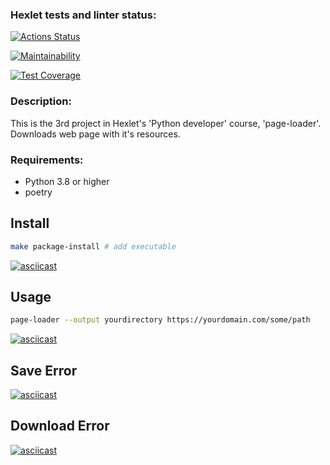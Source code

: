### Hexlet tests and linter status:
[![Actions Status](https://github.com/gabady13/python-project-lvl3/workflows/hexlet-check/badge.svg)](https://github.com/gabady13/python-project-lvl3/actions)

[![Maintainability](https://api.codeclimate.com/v1/badges/91f947d333ceb49870a3/maintainability)](https://codeclimate.com/github/gabady13/python-project-lvl3/maintainability)

[![Test Coverage](https://api.codeclimate.com/v1/badges/91f947d333ceb49870a3/test_coverage)](https://codeclimate.com/github/gabady13/python-project-lvl3/test_coverage)

### Description:
This is the 3rd project in Hexlet's 'Python developer' course, 'page-loader'.  
Downloads web page with it's resources.  

### Requirements:
- Python 3.8 or higher
- poetry

## Install
```bash
make package-install # add executable
```
[![asciicast](https://asciinema.org/a/9UqMKDOe1owGKqC0QjLfSsjPB.svg)](https://asciinema.org/a/9UqMKDOe1owGKqC0QjLfSsjPB)

## Usage
```bash
page-loader --output yourdirectory https://yourdomain.com/some/path
```
[![asciicast](https://asciinema.org/a/uOjJ5uagkYN61z06lT3Tk8lMU.svg)](https://asciinema.org/a/uOjJ5uagkYN61z06lT3Tk8lMU)

## Save Error
[![asciicast](https://asciinema.org/a/AZZVQT9AZwHUXrQake2B9tCs5.svg)](https://asciinema.org/a/AZZVQT9AZwHUXrQake2B9tCs5)

## Download Error
[![asciicast](https://asciinema.org/a/mqxd1XiqgmWD1BPphWBUEZf4M.svg)](https://asciinema.org/a/mqxd1XiqgmWD1BPphWBUEZf4M)